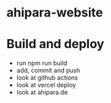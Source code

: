# ahipara-website

# Build and deploy

- run npm run build
- add, commit and push
- look at github actions
- look at vercel deploy
- look at ahipara.de
